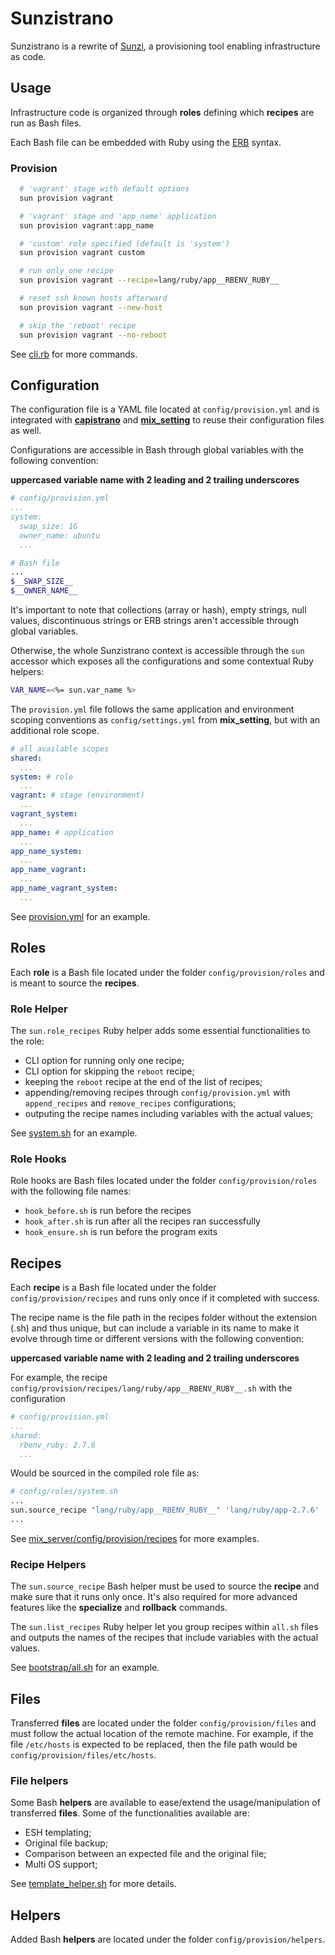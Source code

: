 # Sunzistrano

Sunzistrano is a rewrite of [Sunzi](https://github.com/kenn/sunzi), a provisioning tool enabling infrastructure as code.

## Usage

Infrastructure code is organized through **roles** defining which **recipes** are run as Bash files.

Each Bash file can be embedded with Ruby using the [ERB](https://puppet.com/docs/puppet/7/lang_template_erb.html) syntax.

### Provision

```sh
  # 'vagrant' stage with default options
  sun provision vagrant

  # 'vagrant' stage and 'app_name' application
  sun provision vagrant:app_name

  # 'custom' role specified (default is 'system')
  sun provision vagrant custom

  # run only one recipe
  sun provision vagrant --recipe=lang/ruby/app__RBENV_RUBY__

  # reset ssh known hosts afterward
  sun provision vagrant --new-host

  # skip the 'reboot' recipe
  sun provision vagrant --no-reboot
```

See [cli.rb](./lib/sunzistrano/cli.rb) for more commands.

## Configuration

The configuration file is a YAML file located at `config/provision.yml` and is integrated with **[capistrano](../ext_capistrano/README.md)** and **[mix_setting](../mix_setting/README.md)** to reuse their configuration files as well.

Configurations are accessible in Bash through global variables with the following convention:

**uppercased variable name with 2 leading and 2 trailing underscores**

```yaml
# config/provision.yml
...
system:
  swap_size: 1G
  owner_name: ubuntu
  ...
```

```bash
# Bash file
...
$__SWAP_SIZE__
$__OWNER_NAME__
```

It's important to note that collections (array or hash), empty strings, null values, discontinuous strings or ERB strings aren't accessible through global variables.

Otherwise, the whole Sunzistrano context is accessible through the `sun` accessor which exposes all the configurations and some contextual Ruby helpers:

```bash
VAR_NAME=<%= sun.var_name %>
```

The `provision.yml` file follows the same application and environment scoping conventions as `config/settings.yml` from **mix_setting**, but with an additional role scope.

```yaml
# all available scopes
shared:
  ...
system: # role
  ...
vagrant: # stage (environment)
  ...
vagrant_system:
  ...
app_name: # application
  ...
app_name_system:
  ...
app_name_vagrant:
  ...
app_name_vagrant_system:
  ...
```

See [provision.yml](../config/provision.yml) for an example.

## Roles

Each **role** is a Bash file located under the folder `config/provision/roles` and is meant to source the **recipes**.

### Role Helper

The `sun.role_recipes` Ruby helper adds some essential functionalities to the role:

- CLI option for running only one recipe;
- CLI option for skipping the `reboot` recipe;
- keeping the `reboot` recipe at the end of the list of recipes;
- appending/removing recipes through `config/provision.yml` with `append_recipes` and `remove_recipes` configurations;
- outputing the recipe names including variables with the actual values;

See [system.sh](../mix_server/config/provision/roles/system.sh) for an example.

### Role Hooks

Role hooks are Bash files located under the folder `config/provision/roles` with the following file names:

 - `hook_before.sh` is run before the recipes
 - `hook_after.sh` is run after all the recipes ran successfully
 - `hook_ensure.sh` is run before the program exits

## Recipes

Each **recipe** is a Bash file located under the folder `config/provision/recipes` and runs only once if it completed with success.

The recipe name is the file path in the recipes folder without the extension (.sh) and thus unique, but can include a variable in its name to make it evolve through time or different versions with the following convention:

**uppercased variable name with 2 leading and 2 trailing underscores**

For example, the recipe `config/provision/recipes/lang/ruby/app__RBENV_RUBY__.sh` with the configuration

```yaml
# config/provision.yml
...
shared:
  rbenv_ruby: 2.7.6
  ...
```

Would be sourced in the compiled role file as:

```bash
# config/roles/system.sh
...
sun.source_recipe "lang/ruby/app__RBENV_RUBY__" 'lang/ruby/app-2.7.6'
...
```

See [mix_server/config/provision/recipes](https://github1s.com/patleb/web_tools/tree/master/mix_server/config/provision/recipes) for more examples.

### Recipe Helpers

The `sun.source_recipe` Bash helper must be used to source the **recipe** and make sure that it runs only once. It's also required for more advanced features like the **specialize** and **rollback** commands.

The `sun.list_recipes` Ruby helper let you group recipes within `all.sh` files and outputs the names of the recipes that include variables with the actual values.

See [bootstrap/all.sh](../mix_server/config/provision/recipes/bootstrap/all.sh) for an example.

## Files

Transferred **files** are located under the folder `config/provision/files` and must follow the actual location of the remote machine. For example, if the file `/etc/hosts` is expected to be replaced, then the file path would be `config/provision/files/etc/hosts`.

### File helpers

Some Bash **helpers** are available to ease/extend the usage/manipulation of transferred **files**. Some of the functionalities available are:

- ESH templating;
- Original file backup;
- Comparison between an expected file and the original file;
- Multi OS support;

See [template_helper.sh](./config/provision/helpers/sun/template_helper.sh) for more details.

## Helpers

Added Bash **helpers** are located under the folder `config/provision/helpers`.
